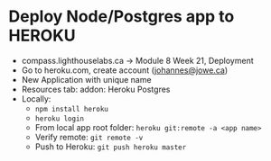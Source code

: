 # Deploy Node/Postgres app to HEROKU

- compass.lighthouselabs.ca -> Module 8 Week 21, Deployment
- Go to heroku.com, create account (johannes@jowe.ca)
- New Application with unique name
- Resources tab: addon: Heroku Postgres
- Locally:
  - ```npm install heroku```
  - ```heroku login```
  - From local app root folder: ```heroku git:remote -a <app name>```
  - Verify remote: ```git remote -v```
  - Push to Heroku: ```git push heroku master```